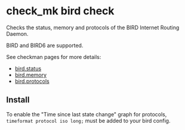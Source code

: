 # check_mk bird check

Checks the status, memory and protocols of the BIRD Internet Routing Daemon.

BIRD and BIRD6 are supported.

See checkman pages for more details:

* [bird.status](checkman/bird.status)
* [bird.memory](checkman/bird.memory)
* [bird.protocols](checkman/bird.protocols)

## Install

To enable the "Time since last state change" graph for protocols, ``timeformat protocol iso long;`` must be added to your bird config.

